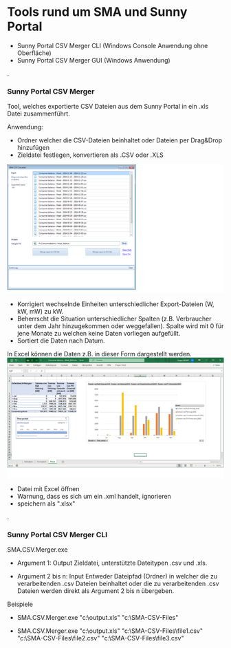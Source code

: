 # Tools rund um SMA und Sunny Portal

-   Sunny Portal CSV Merger CLI (Windows Console Anwendung ohne Oberfläche)
-   Sunny Portal CSV Merger GUI (Windows Anwendung)


.
### Sunny Portal CSV Merger

Tool, welches exportierte CSV Dateien aus dem Sunny Portal in ein .xls Datei zusammenführt.

Anwendung:
-	Ordner welcher die CSV-Dateien beinhaltet oder Dateien per Drag&Drop hinzufügen
-	Zieldatei festlegen, konvertieren als .CSV oder .XLS


![](https://github.com/Alfa-Soft/SMA-Tools/blob/main/CSV-Converter/Misc/SMA-CSV-Converter.png)

-	Korrigiert wechselnde Einheiten unterschiedlicher Export-Dateien (W, kW, mW) zu kW.
-	Beherrscht die Situation unterschiedlicher Spalten (z.B. Verbraucher  unter dem Jahr hinzugekommen oder weggefallen). Spalte wird mit 0 für jene Monate zu welchen keine Daten vorliegen aufgefüllt.
-	Sortiert die Daten nach Datum.

In Excel können die Daten z.B. in dieser Form dargestellt werden.
![](https://github.com/Alfa-Soft/SMA-Tools/blob/main/CSV-Converter/Misc/xlsPivot.png)
-   Datei mit Excel öffnen
-   Warnung, dass es sich um ein .xml handelt, ignorieren
-   speichern als ".xlsx"



.

### Sunny Portal CSV Merger CLI

SMA.CSV.Merger.exe
- Argument 1: Output
  Zieldatei, unterstützte Dateitypen .csv und .xls.

- Argument 2 bis n: Input
  Entweder Dateipfad (Ordner) in welcher die zu verarbeitenden .csv Dateien beinhaltet
  oder die zu verarbeitenden .csv Dateien werden direkt als Argument 2 bis n übergeben.

Beispiele
-   SMA.CSV.Merger.exe "c:\output.xls" "c:\SMA-CSV-Files\"

-   SMA.CSV.Merger.exe "c:\output.xls" "c:\SMA-CSV-Files\file1.csv" "c:\SMA-CSV-Files\file2.csv" "c:\SMA-CSV-Files\file3.csv"


